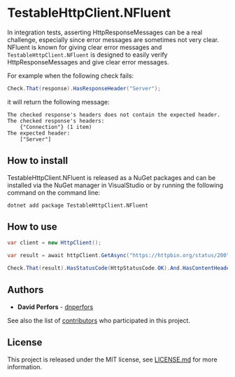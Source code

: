 # TestableHttpClient.NFluent

In integration tests, asserting HttpResponseMessages can be a real challenge, especially since error messages are sometimes not very clear. NFluent is known for giving clear error messages and `TestableHttpClient.NFluent` is designed to easily verify HttpResponseMessages and give clear error messages.

For example when the following check fails:
```c#
Check.That(response).HasResponseHeader("Server");
```
it will return the following message:
```
The checked response's headers does not contain the expected header.
The checked response's headers:
    {"Connection"} (1 item)
The expected header:
    ["Server"]
```

## How to install

TestableHttpClient.NFluent is released as a NuGet packages and can be installed via the NuGet manager in VisualStudio or by running the following command on the command line:
```
dotnet add package TestableHttpClient.NFluent
```

## How to use

```c#
var client = new HttpClient();

var result = await httpClient.GetAsync("https://httpbin.org/status/200");

Check.That(result).HasStatusCode(HttpStatusCode.OK).And.HasContentHeader("Content-Type", "*/json*");
```

## Authors

* **David Perfors** - [dnperfors](https://github.com/dnperfors)

See also the list of [contributors](https://github.com/dnperfors/TestableHttpClient/contributors) who participated in this project.

## License

This project is released under the MIT license, see [LICENSE.md](LICENSE.md) for more information.
